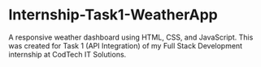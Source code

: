 # Internship-Task1-WeatherApp
A responsive weather dashboard using HTML, CSS, and JavaScript. This was created for Task 1 (API Integration) of my Full Stack Development internship at CodTech IT Solutions.
